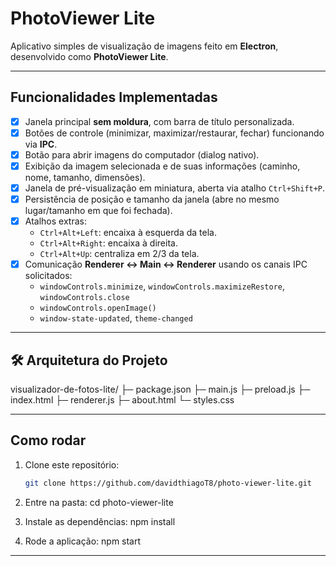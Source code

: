 # PhotoViewer Lite

Aplicativo simples de visualização de imagens feito em **Electron**, desenvolvido como **PhotoViewer Lite**.

---

## Funcionalidades Implementadas

- [x] Janela principal **sem moldura**, com barra de título personalizada.  
- [x] Botões de controle (minimizar, maximizar/restaurar, fechar) funcionando via **IPC**.  
- [x] Botão para abrir imagens do computador (dialog nativo).  
- [x] Exibição da imagem selecionada e de suas informações (caminho, nome, tamanho, dimensões).  
- [x] Janela de pré-visualização em miniatura, aberta via atalho `Ctrl+Shift+P`.  
- [x] Persistência de posição e tamanho da janela (abre no mesmo lugar/tamanho em que foi fechada).  
- [x] Atalhos extras:  
  - `Ctrl+Alt+Left`: encaixa à esquerda da tela.  
  - `Ctrl+Alt+Right`: encaixa à direita.  
  - `Ctrl+Alt+Up`: centraliza em 2/3 da tela.  
- [x] Comunicação **Renderer ↔ Main ↔ Renderer** usando os canais IPC solicitados:
  - `windowControls.minimize`, `windowControls.maximizeRestore`, `windowControls.close`
  - `windowControls.openImage()`
  - `window-state-updated`, `theme-changed`

---

## 🛠️ Arquitetura do Projeto
visualizador-de-fotos-lite/
├─ package.json
├─ main.js
├─ preload.js
├─ index.html
├─ renderer.js
├─ about.html
└─ styles.css

---

## Como rodar

1. Clone este repositório:
   ```bash
   git clone https://github.com/davidthiagoT8/photo-viewer-lite.git

2. Entre na pasta: 
   cd photo-viewer-lite

3. Instale as dependências:
   npm install

4. Rode a aplicação:
    npm start

  ---   
